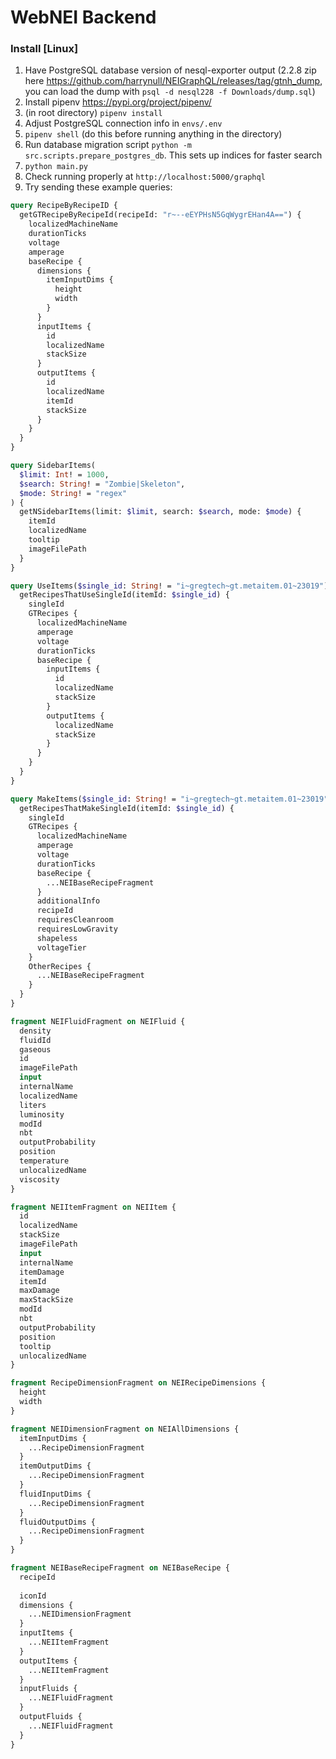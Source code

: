 # WebNEI Backend

### Install \[Linux\]

1. Have PostgreSQL database version of nesql-exporter output (2.2.8 zip here https://github.com/harrynull/NEIGraphQL/releases/tag/gtnh_dump, you can load the dump with `psql -d nesql228 -f Downloads/dump.sql`)
2. Install pipenv https://pypi.org/project/pipenv/
3. (in root directory) `pipenv install`
4. Adjust PostgreSQL connection info in `envs/.env`
4. `pipenv shell` (do this before running anything in the directory)
5. Run database migration script `python -m src.scripts.prepare_postgres_db`. This sets up indices for faster search
6. `python main.py`
7. Check running properly at `http://localhost:5000/graphql`
8. Try sending these example queries:

```graphql
query RecipeByRecipeID {
  getGTRecipeByRecipeId(recipeId: "r~--eEYPHsN5GqWygrEHan4A==") {
    localizedMachineName
    durationTicks
    voltage
    amperage
    baseRecipe {
      dimensions {
        itemInputDims {
          height
          width
        }
      }
      inputItems {
        id
        localizedName
        stackSize
      }
      outputItems {
        id
        localizedName
        itemId
        stackSize
      }
    }
  }
}
```

```graphql
query SidebarItems(
  $limit: Int! = 1000,
  $search: String! = "Zombie|Skeleton",
  $mode: String! = "regex"
) {
  getNSidebarItems(limit: $limit, search: $search, mode: $mode) {
    itemId
    localizedName
    tooltip
    imageFilePath
  }
}
```

```graphql
query UseItems($single_id: String! = "i~gregtech~gt.metaitem.01~23019") {
  getRecipesThatUseSingleId(itemId: $single_id) {
    singleId
    GTRecipes {
      localizedMachineName
      amperage
      voltage
      durationTicks
      baseRecipe {
        inputItems {
          id
          localizedName
          stackSize
        }
        outputItems {
          localizedName
          stackSize
        }
      }
    }
  }
}
```

```graphql
query MakeItems($single_id: String! = "i~gregtech~gt.metaitem.01~23019") {
  getRecipesThatMakeSingleId(itemId: $single_id) {
    singleId
    GTRecipes {
      localizedMachineName
      amperage
      voltage
      durationTicks
      baseRecipe {
        ...NEIBaseRecipeFragment
      }
      additionalInfo
      recipeId
      requiresCleanroom
      requiresLowGravity
      shapeless
      voltageTier
    }
    OtherRecipes {
      ...NEIBaseRecipeFragment
    }
  }
}

fragment NEIFluidFragment on NEIFluid {
  density
  fluidId
  gaseous
  id
  imageFilePath
  input
  internalName
  localizedName
  liters
  luminosity
  modId
  nbt
  outputProbability
  position
  temperature
  unlocalizedName
  viscosity
}

fragment NEIItemFragment on NEIItem {
  id
  localizedName
  stackSize
  imageFilePath
  input
  internalName
  itemDamage
  itemId
  maxDamage
  maxStackSize
  modId
  nbt
  outputProbability
  position
  tooltip
  unlocalizedName
}

fragment RecipeDimensionFragment on NEIRecipeDimensions {
  height
  width
}

fragment NEIDimensionFragment on NEIAllDimensions {
  itemInputDims {
    ...RecipeDimensionFragment
  }
  itemOutputDims {
    ...RecipeDimensionFragment
  }
  fluidInputDims {
    ...RecipeDimensionFragment
  }
  fluidOutputDims {
    ...RecipeDimensionFragment
  }
}

fragment NEIBaseRecipeFragment on NEIBaseRecipe {
  recipeId
  
  iconId
  dimensions {
    ...NEIDimensionFragment
  }
  inputItems {
    ...NEIItemFragment
  }
  outputItems {
    ...NEIItemFragment
  }
  inputFluids {
    ...NEIFluidFragment
  }
  outputFluids {
    ...NEIFluidFragment
  }
}
```